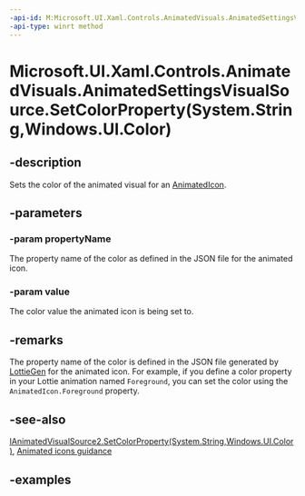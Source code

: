 ```yaml
---
-api-id: M:Microsoft.UI.Xaml.Controls.AnimatedVisuals.AnimatedSettingsVisualSource.SetColorProperty(System.String,Windows.UI.Color)
-api-type: winrt method
---
```


# Microsoft.UI.Xaml.Controls.AnimatedVisuals.AnimatedSettingsVisualSource.SetColorProperty(System.String,Windows.UI.Color)

<!--
public void SetColorProperty (string propertyName, Windows.UI.Color value);
-->

## -description

Sets the color of the animated visual for an [AnimatedIcon](../microsoft.ui.xaml.controls/AnimatedIcon.md).

## -parameters

### -param propertyName

The property name of the color as defined in the JSON file for the animated icon.

### -param value

The color value the animated icon is being set to.

## -remarks

The property name of the color is defined in the JSON file generated by [LottieGen](/windows/communitytoolkit/animations/lottie-scenarios/getting_started_codegen) for the animated icon. For example, if you define a color property in your Lottie animation named `Foreground`, you can set the color using the `AnimatedIcon.Foreground` property.

## -see-also

[IAnimatedVisualSource2.SetColorProperty(System.String,Windows.UI.Color)](../microsoft.ui.xaml.controls/ianimatedvisualsource2_setcolorproperty_245729801.md), [Animated icons guidance](/windows/apps/design/controls/animated-icon)

## -examples

